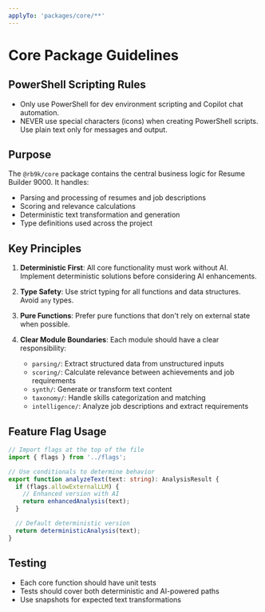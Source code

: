 ```yaml
---
applyTo: 'packages/core/**'
---
```


# Core Package Guidelines

## PowerShell Scripting Rules

- Only use PowerShell for dev environment scripting and Copilot chat automation.
- NEVER use special characters (icons) when creating PowerShell scripts. Use plain text only for messages and output.

## Purpose

The `@rb9k/core` package contains the central business logic for Resume Builder 9000. It handles:

- Parsing and processing of resumes and job descriptions
- Scoring and relevance calculations
- Deterministic text transformation and generation
- Type definitions used across the project

## Key Principles

1. **Deterministic First**: All core functionality must work without AI. Implement deterministic solutions before considering AI enhancements.

2. **Type Safety**: Use strict typing for all functions and data structures. Avoid `any` types.

3. **Pure Functions**: Prefer pure functions that don't rely on external state when possible.

4. **Clear Module Boundaries**: Each module should have a clear responsibility:
   - `parsing/`: Extract structured data from unstructured inputs
   - `scoring/`: Calculate relevance between achievements and job requirements
   - `synth/`: Generate or transform text content
   - `taxonomy/`: Handle skills categorization and matching
   - `intelligence/`: Analyze job descriptions and extract requirements

## Feature Flag Usage

```typescript
// Import flags at the top of the file
import { flags } from '../flags';

// Use conditionals to determine behavior
export function analyzeText(text: string): AnalysisResult {
  if (flags.allowExternalLLM) {
    // Enhanced version with AI
    return enhancedAnalysis(text);
  }

  // Default deterministic version
  return deterministicAnalysis(text);
}
```

## Testing

- Each core function should have unit tests
- Tests should cover both deterministic and AI-powered paths
- Use snapshots for expected text transformations

